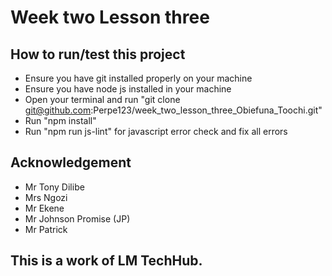 # Week two Lesson three
## How to run/test this project
- Ensure you have git installed properly on your machine
- Ensure you have node js installed in your machine
- Open your terminal and run "git clone git@github.com:Perpe123/week_two_lesson_three_Obiefuna_Toochi.git"
- Run "npm install"
- Run "npm run js-lint" for javascript error check and fix all errors
## Acknowledgement
- Mr Tony Dilibe
- Mrs Ngozi
- Mr Ekene
- Mr Johnson Promise (JP)
- Mr Patrick
## This is a work of LM TechHub.